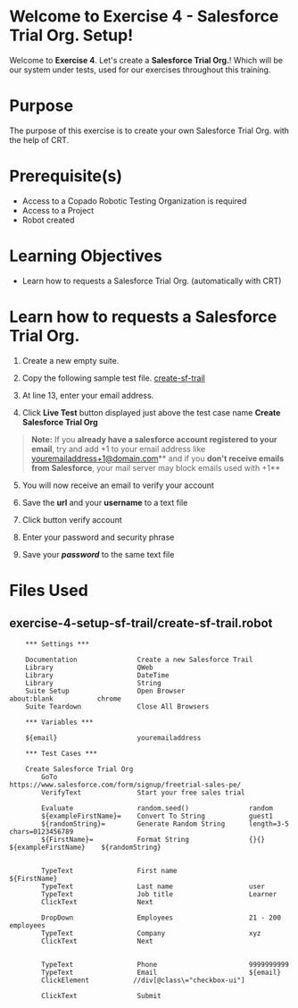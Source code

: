 # Welcome to Exercise 4 - Salesforce Trial Org. Setup!

Welcome to **Exercise 4**. Let's create a **Salesforce Trial Org.**! Which will be our system under tests, used for our exercises throughout this training.

# Purpose

The purpose of this exercise is to create your own Salesforce Trial Org. with the help of CRT.

# Prerequisite(s)

- Access to a Copado Robotic Testing Organization is required
- Access to a Project
- Robot created

# Learning Objectives

- Learn how to requests a Salesforce Trial Org. (automatically with CRT)

# Learn how to requests a Salesforce Trial Org.

1. Create a new empty suite.

2. Copy the following sample test file. [create-sf-trail](https://bitbucket.org/copado-robotic-testing/training-exercises/raw/aa62a80164107535e1e9bbcacb63175abcd70bbb/exercise-4-setup-sf-trail/create-sf-trail.robot)

3. At line 13, enter your email address.

4. Click **Live Test** button displayed just above the test case name **Create Salesforce Trial Org**

> **Note:** If you **already have a salesforce account registered to your email**, try and add +1 to your email address like youremailaddress+1@domain.com** and if you **don't receive emails from Salesforce**, your mail server may block emails used with +1**

5. You will now receive an email to verify your account

6. Save the **url** and your **username** to a text file

7. Click button verify account

8. Enter your password and security phrase

9. Save your ***password*** to the same text file

# Files Used

## exercise-4-setup-sf-trail/create-sf-trail.robot

		*** Settings ***

		Documentation               Create a new Salesforce Trail
		Library                     QWeb
		Library                     DateTime
		Library                     String
		Suite Setup                 Open Browser                about:blank           chrome
		Suite Teardown              Close All Browsers

		*** Variables ***

		${email}                    youremailaddress

		*** Test Cases ***

		Create Salesforce Trial Org
			GoTo                    https://www.salesforce.com/form/signup/freetrial-sales-pe/
			VerifyText              Start your free sales trial

			Evaluate                random.seed()               random
			${exampleFirstName}=    Convert To String           guest1
			${randomString}=        Generate Random String      length=3-5            chars=0123456789
			${FirstName}=           Format String               {}{}                  ${exampleFirstName}    ${randomString}


			TypeText                First name                  ${FirstName}
			TypeText                Last name                   user
			TypeText                Job title                   Learner
			ClickText               Next

			DropDown                Employees                   21 - 200 employees
			TypeText                Company                     xyz
			ClickText               Next


			TypeText                Phone                       9999999999
			TypeText                Email                       ${email}
			ClickElement           //div[@class\="checkbox-ui"]                   

			ClickText               Submit